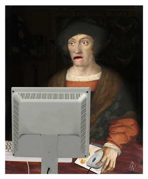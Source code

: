 ![Rule 34](https://github.com/Gueorgui/Gueorgui/blob/54a4cd37b8a100d17cfc2335f7efd8528b94cad5/buttgram.gif?raw=true)
